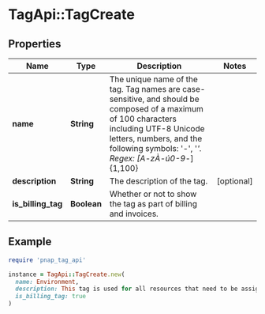 # TagApi::TagCreate

## Properties

| Name | Type | Description | Notes |
| ---- | ---- | ----------- | ----- |
| **name** | **String** | The unique name of the tag. Tag names are case-sensitive, and should be composed of a maximum of 100 characters including UTF-8 Unicode letters, numbers, and the following symbols: &#39;-&#39;, &#39;_&#39;. Regex: [A-zÀ-ú0-9_-]{1,100} |  |
| **description** | **String** | The description of the tag. | [optional] |
| **is_billing_tag** | **Boolean** | Whether or not to show the tag as part of billing and invoices. |  |

## Example

```ruby
require 'pnap_tag_api'

instance = TagApi::TagCreate.new(
  name: Environment,
  description: This tag is used for all resources that need to be assigned to an environment.,
  is_billing_tag: true
)
```

